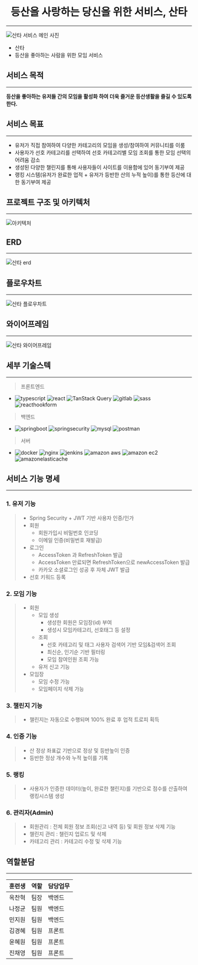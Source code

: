 # <center>등산을 사랑하는 당신을 위한 서비스, 산타</center>
---
![산타 서비스 메인 사진](https://private-user-images.githubusercontent.com/124546770/365633826-4d37a264-accb-4934-860c-5cc59a919871.png?jwt=eyJhbGciOiJIUzI1NiIsInR5cCI6IkpXVCJ9.eyJpc3MiOiJnaXRodWIuY29tIiwiYXVkIjoicmF3LmdpdGh1YnVzZXJjb250ZW50LmNvbSIsImtleSI6ImtleTUiLCJleHAiOjE3MjU4ODMwMTUsIm5iZiI6MTcyNTg4MjcxNSwicGF0aCI6Ii8xMjQ1NDY3NzAvMzY1NjMzODI2LTRkMzdhMjY0LWFjY2ItNDkzNC04NjBjLTVjYzU5YTkxOTg3MS5wbmc_WC1BbXotQWxnb3JpdGhtPUFXUzQtSE1BQy1TSEEyNTYmWC1BbXotQ3JlZGVudGlhbD1BS0lBVkNPRFlMU0E1M1BRSzRaQSUyRjIwMjQwOTA5JTJGdXMtZWFzdC0xJTJGczMlMkZhd3M0X3JlcXVlc3QmWC1BbXotRGF0ZT0yMDI0MDkwOVQxMTUxNTVaJlgtQW16LUV4cGlyZXM9MzAwJlgtQW16LVNpZ25hdHVyZT0wMWMwYzM2YmFmNzA2MjcxMzcyMTk2ZGQ3ZDE1ZWYzY2FkZDUxZTY3OTkxYWViZTc5Yzc4MGZkZWQzMDcyNDg0JlgtQW16LVNpZ25lZEhlYWRlcnM9aG9zdCZhY3Rvcl9pZD0wJmtleV9pZD0wJnJlcG9faWQ9MCJ9.lhhRum0KB3Qb-M0teYjSiloY3jX5H2BMRPDAfViUcmI)
- 산타
- 등산을 좋아하는 사람을 위한 모임 서비스

## **서비스 목적**
---
**등산을 좋아하는 유저들 간의 모임을 활성화 하여 더욱 즐거운 등산생활을 즐길 수 있도록 한다.**

## 서비스 목표
---
- 유저가 직접 참여하여 다양한 카테고리의 모임을 생성/참여하여 커뮤니티를 이룸
- 사용자가 선호 카테고리를 선택하여 선호 카테고리별 모임 조회를 통한 모임 선택의 어려움 감소
- 생성된 다양한 챌린지를 통해 사용자들이 사이트를 이용함에 있어 동기부여 제공
- 랭킹 시스템(유저가 완료한 업적 + 유저가 등반한 산의 누적 높이)를 통한 등산에 대한 동기부여 제공

## 프로젝트 구조 및 아키텍처
---
![아키텍처](https://private-user-images.githubusercontent.com/124546770/365635724-a2598ba4-f67f-47d5-97f6-ce89bb488783.png?jwt=eyJhbGciOiJIUzI1NiIsInR5cCI6IkpXVCJ9.eyJpc3MiOiJnaXRodWIuY29tIiwiYXVkIjoicmF3LmdpdGh1YnVzZXJjb250ZW50LmNvbSIsImtleSI6ImtleTUiLCJleHAiOjE3MjU4ODMwMzEsIm5iZiI6MTcyNTg4MjczMSwicGF0aCI6Ii8xMjQ1NDY3NzAvMzY1NjM1NzI0LWEyNTk4YmE0LWY2N2YtNDdkNS05N2Y2LWNlODliYjQ4ODc4My5wbmc_WC1BbXotQWxnb3JpdGhtPUFXUzQtSE1BQy1TSEEyNTYmWC1BbXotQ3JlZGVudGlhbD1BS0lBVkNPRFlMU0E1M1BRSzRaQSUyRjIwMjQwOTA5JTJGdXMtZWFzdC0xJTJGczMlMkZhd3M0X3JlcXVlc3QmWC1BbXotRGF0ZT0yMDI0MDkwOVQxMTUyMTFaJlgtQW16LUV4cGlyZXM9MzAwJlgtQW16LVNpZ25hdHVyZT1iODM2MzM2ODU0MGQxYWQ5ZThjODc2YzdlY2VkNWE0YzYzNmY1YjM4ZmQ2YjkzMWM3Njk0YmExZDg4OWE3MTg4JlgtQW16LVNpZ25lZEhlYWRlcnM9aG9zdCZhY3Rvcl9pZD0wJmtleV9pZD0wJnJlcG9faWQ9MCJ9.xi-Nx1Y1ZhNFZ5iKlLt1bCsPJ0CW0Jwz4mVW9uDBzIo)

## ERD
---
![산타 erd](https://private-user-images.githubusercontent.com/124546770/365635620-1bcc6119-712a-4411-b5c5-ef77fcd48ec7.png?jwt=eyJhbGciOiJIUzI1NiIsInR5cCI6IkpXVCJ9.eyJpc3MiOiJnaXRodWIuY29tIiwiYXVkIjoicmF3LmdpdGh1YnVzZXJjb250ZW50LmNvbSIsImtleSI6ImtleTUiLCJleHAiOjE3MjU4ODMwNzYsIm5iZiI6MTcyNTg4Mjc3NiwicGF0aCI6Ii8xMjQ1NDY3NzAvMzY1NjM1NjIwLTFiY2M2MTE5LTcxMmEtNDQxMS1iNWM1LWVmNzdmY2Q0OGVjNy5wbmc_WC1BbXotQWxnb3JpdGhtPUFXUzQtSE1BQy1TSEEyNTYmWC1BbXotQ3JlZGVudGlhbD1BS0lBVkNPRFlMU0E1M1BRSzRaQSUyRjIwMjQwOTA5JTJGdXMtZWFzdC0xJTJGczMlMkZhd3M0X3JlcXVlc3QmWC1BbXotRGF0ZT0yMDI0MDkwOVQxMTUyNTZaJlgtQW16LUV4cGlyZXM9MzAwJlgtQW16LVNpZ25hdHVyZT01NTFlMDdmOTUxNTAwZTM3NTAxMzA1NjEwYWEzMzc3NzM5YWI4Yjk0YzIxOWJjNzg3MjMzZDVhNzZkMzMzZjUzJlgtQW16LVNpZ25lZEhlYWRlcnM9aG9zdCZhY3Rvcl9pZD0wJmtleV9pZD0wJnJlcG9faWQ9MCJ9.CMzJmDBcwY0du4Bnfm7O_1uSsJ3RpVJ4NLRrGhQ1em0)

## 플로우차트
---
![산타 플로우차트](https://private-user-images.githubusercontent.com/124546770/365636301-19200757-9905-457a-9be5-eb8177c53b3c.png?jwt=eyJhbGciOiJIUzI1NiIsInR5cCI6IkpXVCJ9.eyJpc3MiOiJnaXRodWIuY29tIiwiYXVkIjoicmF3LmdpdGh1YnVzZXJjb250ZW50LmNvbSIsImtleSI6ImtleTUiLCJleHAiOjE3MjU4ODMxMTQsIm5iZiI6MTcyNTg4MjgxNCwicGF0aCI6Ii8xMjQ1NDY3NzAvMzY1NjM2MzAxLTE5MjAwNzU3LTk5MDUtNDU3YS05YmU1LWViODE3N2M1M2IzYy5wbmc_WC1BbXotQWxnb3JpdGhtPUFXUzQtSE1BQy1TSEEyNTYmWC1BbXotQ3JlZGVudGlhbD1BS0lBVkNPRFlMU0E1M1BRSzRaQSUyRjIwMjQwOTA5JTJGdXMtZWFzdC0xJTJGczMlMkZhd3M0X3JlcXVlc3QmWC1BbXotRGF0ZT0yMDI0MDkwOVQxMTUzMzRaJlgtQW16LUV4cGlyZXM9MzAwJlgtQW16LVNpZ25hdHVyZT1iOTdhZGIxYTYxZjU3ODczMzIyMDVmZGFjYWFjYjdkMzgwMWUzZTg3YThiNzJkZWFiYTc5YTQ0MDAyZjE3NGRkJlgtQW16LVNpZ25lZEhlYWRlcnM9aG9zdCZhY3Rvcl9pZD0wJmtleV9pZD0wJnJlcG9faWQ9MCJ9.txpitaQiYUm4QUiSOC97v-n7j6hHuKgo-jMx03doP78)

## 와이어프레임
---
![산타 와이어프레임](https://private-user-images.githubusercontent.com/124546770/365635292-03502676-d56b-4c95-a895-e2c1ffa21f70.png?jwt=eyJhbGciOiJIUzI1NiIsInR5cCI6IkpXVCJ9.eyJpc3MiOiJnaXRodWIuY29tIiwiYXVkIjoicmF3LmdpdGh1YnVzZXJjb250ZW50LmNvbSIsImtleSI6ImtleTUiLCJleHAiOjE3MjU4ODMxNDIsIm5iZiI6MTcyNTg4Mjg0MiwicGF0aCI6Ii8xMjQ1NDY3NzAvMzY1NjM1MjkyLTAzNTAyNjc2LWQ1NmItNGM5NS1hODk1LWUyYzFmZmEyMWY3MC5wbmc_WC1BbXotQWxnb3JpdGhtPUFXUzQtSE1BQy1TSEEyNTYmWC1BbXotQ3JlZGVudGlhbD1BS0lBVkNPRFlMU0E1M1BRSzRaQSUyRjIwMjQwOTA5JTJGdXMtZWFzdC0xJTJGczMlMkZhd3M0X3JlcXVlc3QmWC1BbXotRGF0ZT0yMDI0MDkwOVQxMTU0MDJaJlgtQW16LUV4cGlyZXM9MzAwJlgtQW16LVNpZ25hdHVyZT1jY2FlZGI5NWU4ODkzZmQ3YTcxODgyNDY3ZmZkNDRmMDkwYjYyNDllZTg5NzE0Yjg3MzBmYjQ4MDg4YWU2ZGI0JlgtQW16LVNpZ25lZEhlYWRlcnM9aG9zdCZhY3Rvcl9pZD0wJmtleV9pZD0wJnJlcG9faWQ9MCJ9.clLZm9oC5qMPLql8WPBKhzy5D_C6eLjkjma5vDo36Eo)

## 세부 기술스텍
---
> 프론트엔드

- <img alt="typescript" src ="https://img.shields.io/badge/typescript-3178C6.svg?&style=for-the-badge&logo=typescript&logoColor=white"/> <img alt="react" src ="https://img.shields.io/badge/react-61DAFB.svg?&style=for-the-badge&logo=react&logoColor=white"/> <img alt="TanStack Query" src ="https://img.shields.io/badge/TanStack Query-FF4154.svg?&style=for-the-badge&logo=reactquery&logoColor=white"/> <img alt="gitlab" src ="https://img.shields.io/badge/gitlab-FC6D26.svg?&style=for-the-badge&logo=gitlab&logoColor=white"/> <img alt="sass" src ="https://img.shields.io/badge/sass-CC6699.svg?&style=for-the-badge&logo=sass&logoColor=white"/> <img alt="reacthookform" src ="https://img.shields.io/badge/reacthookform-EC5990.svg?&style=for-the-badge&logo=reacthookform&logoColor=white"/>

> 백엔드

- <img alt="springboot" src ="https://img.shields.io/badge/springboot-6DB33F.svg?&style=for-the-badge&logo=springboot&logoColor=white"/> <img alt="springsecurity" src ="https://img.shields.io/badge/springsecurity-6DB33F.svg?&style=for-the-badge&logo=springsecurity&logoColor=white"/> <img alt="mysql" src ="https://img.shields.io/badge/mysql-4479A1.svg?&style=for-the-badge&logo=mysql&logoColor=white"/> <img alt="postman" src ="https://img.shields.io/badge/postman-FF6C37.svg?&style=for-the-badge&logo=postman&logoColor=white"/> 


> 서버

- <img alt="docker" src ="https://img.shields.io/badge/docker-2496ED.svg?&style=for-the-badge&logo=docker&logoColor=white"/> <img alt="nginx" src ="https://img.shields.io/badge/nginx-009639.svg?&style=for-the-badge&logo=nginx&logoColor=white"/> <img alt="jenkins" src ="https://img.shields.io/badge/jenkins-D24939.svg?&style=for-the-badge&logo=jenkins&logoColor=white"/> <img alt="amazon aws" src ="https://img.shields.io/badge/amazon aws-232F3E.svg?&style=for-the-badge&logo=amazonaws&logoColor=white"/> <img alt="amazon ec2" src ="https://img.shields.io/badge/amazon ec2-FF9900.svg?&style=for-the-badge&logo=amazonec2&logoColor=white"/> <img alt="amazonelasticache" src ="https://img.shields.io/badge/amazon elasticache-C925D1.svg?&style=for-the-badge&logo=amazonelasticache&logoColor=white"/>

## 서비스 기능 명세
---
### 1. 유저 기능
> - Spring Security + JWT 기반 사용자 인증/인가
> - 회원
>    - 회원가입시 비밀번호 인코딩
>    - 이메일 인증(비밀번호 재발급)
> - 로그인
>    - AccessToken 과 RefreshToken 발급
>    - AccessToken 만료되면 RefreshToken으로 newAccessToken 발급
>    - 카카오 소셜로그인 성공 후 자체 JWT 발급
> - 선호 키워드 등록

### 2. 모임 기능
> - 회원
>    - 모임 생성
>        - 생성한 회원은 모임장(id) 부여
>        - 생성시 모임카테고리, 선호태그 등 설정
>    - 조회
>        - 선호 카테고리 및 태그 사용자 검색어 기반 모임&검색어 조회
>        - 최신순, 인기순 기반 필터링
>        - 모임 참여인원 조회 가능
>    - 유저 신고 기능
> - 모임장
>    - 모임 수정 가능
>    - 모임페이지 삭제 가능

### 3.  챌린지 기능
> - 챌린지는 자동으로 수행되며 100% 완료 후 업적 트로피 획득

### 4.  인증 기능
> - 산 정상 좌표값 기반으로 정상 및 등반높이 인증
> - 등반한 정상 개수와 누적 높이를 기록

### 5. 랭킹
> - 사용자가 인증한 데이터(높이, 완료한 챌린지)를 기반으로  점수를 산출하여 랭킹시스템 생성

### 6. 관리자(Admin)
> - 회원관리 : 전체 회원 정보 조회(신고 내역 등) 및 회원 정보 삭제 기능
> - 챌린지 관리 : 챌린지 업로드 및 삭제
> - 카테고리 관리 : 카테고리 수정 및 삭제 기능

## 역할분담
---
| 훈련생 | 역할  | 담당업무 |
| --- | --- | ---- |
| 옥찬혁 | 팀장  | 백엔드  |
| 나정균 | 팀원  | 백엔드  |
| 민지원 | 팀원  | 백엔드  |
| 김경혜 | 팀원  | 프론트  |
| 윤혜원 | 팀원  | 프론트  |
| 진채영 | 팀원  | 프론트  |

